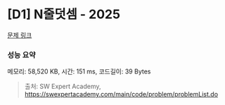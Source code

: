 # [D1] N줄덧셈 - 2025 

[문제 링크](https://swexpertacademy.com/main/code/problem/problemDetail.do?contestProbId=AV5QFZtaAscDFAUq) 

### 성능 요약

메모리: 58,520 KB, 시간: 151 ms, 코드길이: 39 Bytes



> 출처: SW Expert Academy, https://swexpertacademy.com/main/code/problem/problemList.do